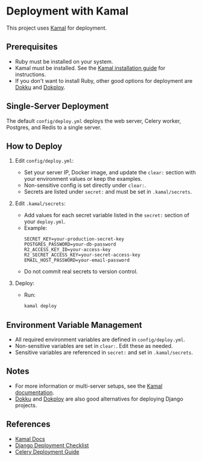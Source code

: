 # Deployment with Kamal

This project uses [Kamal](https://kamal-deploy.com/) for deployment.

## Prerequisites

- Ruby must be installed on your system.
- Kamal must be installed. See the [Kamal installation guide](https://kamal-deploy.com/docs/installation/) for instructions.
- If you don't want to install Ruby, other good options for deployment are [Dokku](https://dokku.com/) and [Dokploy](https://dokploy.com/).

## Single-Server Deployment

The default `config/deploy.yml` deploys the web server, Celery worker, Postgres, and Redis to a single server.

## How to Deploy

1. Edit `config/deploy.yml`:

   - Set your server IP, Docker image, and update the `clear:` section with your environment values or keep the examples.
   - Non-sensitive config is set directly under `clear:`.
   - Secrets are listed under `secret:` and must be set in `.kamal/secrets`.

2. Edit `.kamal/secrets`:

   - Add values for each secret variable listed in the `secret:` section of your `deploy.yml`.
   - Example:
     ```env
     SECRET_KEY=your-production-secret-key
     POSTGRES_PASSWORD=your-db-password
     R2_ACCESS_KEY_ID=your-access-key
     R2_SECRET_ACCESS_KEY=your-secret-access-key
     EMAIL_HOST_PASSWORD=your-email-password
     ```
   - Do not commit real secrets to version control.

3. Deploy:
   - Run:
     ```sh
     kamal deploy
     ```

## Environment Variable Management

- All required environment variables are defined in `config/deploy.yml`.
- Non-sensitive variables are set in `clear:`. Edit these as needed.
- Sensitive variables are referenced in `secret:` and set in `.kamal/secrets`.

## Notes

- For more information or multi-server setups, see the [Kamal documentation](https://kamal-deploy.com/).
- [Dokku](https://dokku.com/) and [Dokploy](https://dokploy.com/) are also good alternatives for deploying Django projects.

## References

- [Kamal Docs](https://kamal-deploy.com/docs/)
- [Django Deployment Checklist](https://docs.djangoproject.com/en/stable/howto/deployment/checklist/)
- [Celery Deployment Guide](https://docs.celeryq.dev/en/stable/django/first-steps-with-django.html)
